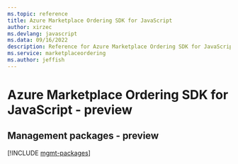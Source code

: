 ```yaml
---
ms.topic: reference
title: Azure Marketplace Ordering SDK for JavaScript
author: xirzec
ms.devlang: javascript
ms.data: 09/16/2022
description: Reference for Azure Marketplace Ordering SDK for JavaScript
ms.service: marketplaceordering
ms.author: jeffish
---
```

# Azure Marketplace Ordering SDK for JavaScript - preview

## Management packages - preview
[!INCLUDE [mgmt-packages](marketplace-ordering-mgmt-index.md)]
